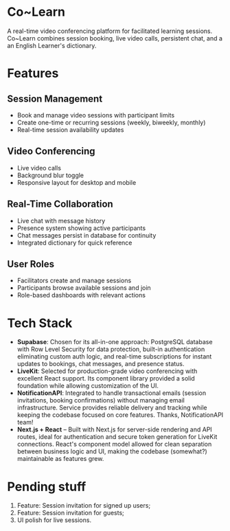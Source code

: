 # Co~Learn

A real-time video conferencing platform for facilitated learning sessions. Co~Learn combines session booking, live video calls, persistent chat, and a an English Learner's dictionary.


# Features

## Session Management

- Book and manage video sessions with participant limits
- Create one-time or recurring sessions (weekly, biweekly, monthly)
- Real-time session availability updates

## Video Conferencing

- Live video calls
- Background blur toggle
- Responsive layout for desktop and mobile

## Real-Time Collaboration

- Live chat with message history
- Presence system showing active participants
- Chat messages persist in database for continuity
- Integrated dictionary for quick reference

## User Roles

- Facilitators create and manage sessions
- Participants browse available sessions and join
- Role-based dashboards with relevant actions


# Tech Stack

- **Supabase**: Chosen for its all-in-one approach: PostgreSQL database with Row Level Security for data protection, built-in authentication eliminating custom auth logic, and real-time subscriptions for instant updates to bookings, chat messages, and presence status.
- **LiveKit**: Selected for production-grade video conferencing with excellent React support. Its component library provided a solid foundation while allowing customization of the UI.
- **NotificationAPI**: Integrated to handle transactional emails (session invitations, booking confirmations) without managing email infrastructure. Service provides reliable delivery and tracking while keeping the codebase focused on core features. Thanks, NotificationAPI team!
- **Next.js + React** – Built with Next.js for server-side rendering and API routes, ideal for authentication and secure token generation for LiveKit connections. React's component model allowed for clean separation between business logic and UI, making the codebase (somewhat?) maintainable as features grew.


# Pending stuff

1. Feature: Session invitation for signed up users;
2. Feature: Session invitation for guests;
3. UI polish for live sessions.
